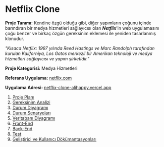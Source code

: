 # Netflix Clone 
**Proje Tanımı:** Kendine özgü olduğu gibi, diğer yapımların çoğunu içinde barındıran bir medya hizmetleri sağlayıcısı olan ***Netflix***'in web uygulamasını çoğu benzer ve birkaç özgün gereksinim eklemesi ile yeniden tasarlanmış klonudur.

*"Kısaca Netflix: 1997 yılında Reed Hastings ve Marc Randolph tarafından kurulan Kaliforniya, Los Gatos merkezli bir Amerikan teknoloji ve medya hizmetleri sağlayıcısı ve yapım şirketidir."* <br/>

**Proje Kategorisi:** Medya Hizmetleri

**Referans Uygulama:** [netflix.com](https://www.netflix.com/)

**Uygulama Adresi:** [netflix-clone-alihappy.vercel.app](https://netflix-clone-alihappy.vercel.app/)

1. [Proje Planı](./readme/ProjectPlan.md)
2. [Gereksinim Analizi](./readme/Requirements.md)
3. [Durum Diyagramı](./readme/StateDiagram.md)
4. [Durum Senaryoları](./readme/CaseScenarios.md)
5. [Veritabanı Diyagramı](./readme/DatabaseDiagram.md)
6. [Front-End](./readme/Frontend.md)
7. [Back-End](./readme/Backend.md)
8. [Test](./readme/Test.md)
9. [Geliştirici ve Kullanıcı Dökümantasyonları](./readme/DevAndUserDoc.md)